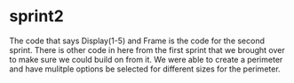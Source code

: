 # sprint2
The code that says Display(1-5) and Frame is the code for the second sprint. There is other code in here from the first 
sprint that we brought over to make sure we could build on from it. We were able to create a perimeter and have mulitple 
options be selected for different sizes for the perimeter.  
